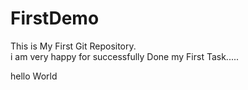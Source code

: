 # FirstDemo
This is  My First  Git Repository.
</br>
i am very happy for successfully Done my First Task.....
<p>hello World</p>